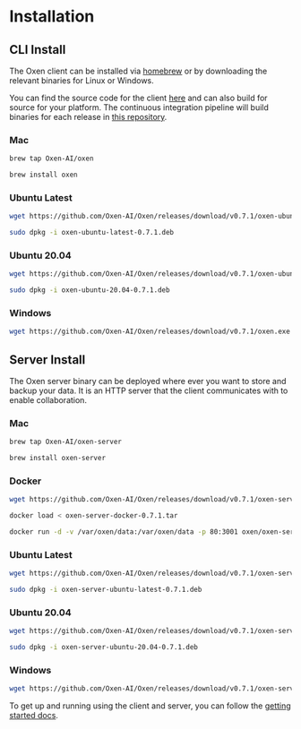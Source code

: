 # Installation

## CLI Install

The Oxen client can be installed via [homebrew](https://brew.sh/) or by downloading the relevant binaries for Linux or Windows.

You can find the source code for the client [here](https://github.com/Oxen-AI/Oxen) and can also build for source for your platform. The continuous integration pipeline will build binaries for each release in [this repository](https://github.com/Oxen-AI/Oxen).

### Mac

```bash
brew tap Oxen-AI/oxen
```

```bash
brew install oxen
```

### Ubuntu Latest

```bash
wget https://github.com/Oxen-AI/Oxen/releases/download/v0.7.1/oxen-ubuntu-latest-0.7.1.deb
```

```bash
sudo dpkg -i oxen-ubuntu-latest-0.7.1.deb
```

### Ubuntu 20.04

```bash
wget https://github.com/Oxen-AI/Oxen/releases/download/v0.7.1/oxen-ubuntu-20.04-0.7.1.deb
```

```bash
sudo dpkg -i oxen-ubuntu-20.04-0.7.1.deb
```

### Windows

```bash
wget https://github.com/Oxen-AI/Oxen/releases/download/v0.7.1/oxen.exe
```

## Server Install

The Oxen server binary can be deployed where ever you want to store and backup your data. It is an HTTP server that the client communicates with to enable collaboration.

### Mac

```bash
brew tap Oxen-AI/oxen-server
```

```bash
brew install oxen-server
```

### Docker

```bash
wget https://github.com/Oxen-AI/Oxen/releases/download/v0.7.1/oxen-server-docker-0.7.1.tar
```

```bash
docker load < oxen-server-docker-0.7.1.tar
```

```bash
docker run -d -v /var/oxen/data:/var/oxen/data -p 80:3001 oxen/oxen-server:latest
```

### Ubuntu Latest

```bash
wget https://github.com/Oxen-AI/Oxen/releases/download/v0.7.1/oxen-server-ubuntu-latest-0.7.1.deb
```

```bash
sudo dpkg -i oxen-server-ubuntu-latest-0.7.1.deb
```

### Ubuntu 20.04

```bash
wget https://github.com/Oxen-AI/Oxen/releases/download/v0.7.1/oxen-server-ubuntu-20.04-0.7.1.deb
```

```bash
sudo dpkg -i oxen-server-ubuntu-20.04-0.7.1.deb
```

### Windows

```bash
wget https://github.com/Oxen-AI/Oxen/releases/download/v0.7.1/oxen-server.exe
```

To get up and running using the client and server, you can follow the [getting started docs](https://github.com/Oxen-AI/oxen-release).
